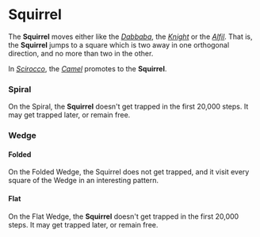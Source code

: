 # Squirrel

The **Squirrel** moves either like the [*Dabbaba*](dabbaba.html), 
the [*Knight*](knight.html) or the [*Alfil*](alfil.html). That is,
the **Squirrel** jumps to a square which is two away in one orthogonal
direction, and no more than two in the other.

In [*Scirocco*](#chess-v:rules/scirocco), the [*Camel*](camel.html)
promotes to the **Squirrel**.

### Spiral

On the Spiral, the **Squirrel** doesn't get trapped in
the first 20,000 steps. It may get trapped later, or remain free.

### Wedge

#### Folded

On the Folded Wedge, the Squirrel does not get trapped, and it visit every
square of the Wedge in an interesting pattern.

#### Flat

On the Flat Wedge, the **Squirrel** doesn't get trapped in
the first 20,000 steps. It may get trapped later, or remain free.
